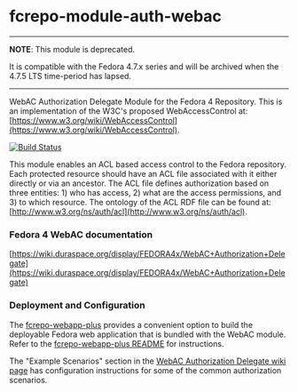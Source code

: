 # fcrepo-module-auth-webac

---

**NOTE**: This module is deprecated. 

It is compatible with the Fedora 4.7.x series and will be archived when the 4.7.5 LTS time-period has lapsed.

---

WebAC Authorization Delegate Module for the Fedora 4 Repository. This is an implementation of the W3C's proposed WebAccessControl at: [https://www.w3.org/wiki/WebAccessControl](https://www.w3.org/wiki/WebAccessControl).

[![Build Status](https://travis-ci.org/fcrepo4/fcrepo-module-auth-webac.png?branch=master)](https://travis-ci.org/fcrepo4/fcrepo-module-auth-webac)

This module enables an ACL based access control to the Fedora repository. Each protected resource should have an ACL file associated with it either directly or via an ancestor. The ACL file defines authorization based on three entities: 1) who has access, 2) what are the access permissions, and 3) to which resource. The ontology of the ACL RDF file can be found at: [http://www.w3.org/ns/auth/acl](http://www.w3.org/ns/auth/acl).

### Fedora 4 WebAC documentation
[https://wiki.duraspace.org/display/FEDORA4x/WebAC+Authorization+Delegate](https://wiki.duraspace.org/display/FEDORA4x/WebAC+Authorization+Delegate)

### Deployment and Configuration
The [fcrepo-webapp-plus](https://github.com/fcrepo4-exts/fcrepo-webapp-plus) provides a convenient option to build the deployable Fedora web application that is bundled with the WebAC module. Refer to the [fcrepo-webapp-plus README](https://github.com/fcrepo4-exts/fcrepo-webapp-plus/blob/master/README.md) for instructions. 

The "Example Scenarios" section in the [WebAC Authorization Delegate wiki page](https://wiki.duraspace.org/display/FEDORA4x/WebAC+Authorization+Delegate#WebACAuthorizationDelegate-ExampleScenarios) has configuration instructions for some of the common authorization scenarios.
